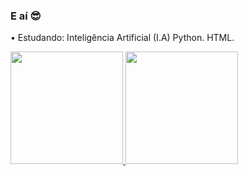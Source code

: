 ### E aí 😎
• Estudando: 
Inteligência Artificial (I.A) Python. 
HTML.

<div>
  <a href="https://github.com/fabiovinnicius">
  <img height="180em" src=https://github-readme-stats.vercel.app/api?username=fabiovinnicius&theme=dracula&show_icons=true&hide_border=false&count_private=true/>
  <img height="180em" src=https://github-readme-streak-stats.herokuapp.com/?user=fabiovinnicius&theme=dracula&hide_border=false/>
</div>
